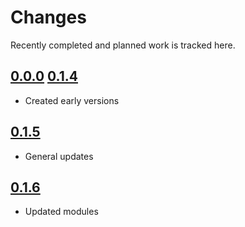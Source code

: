# Changes
Recently completed and planned work is tracked here.

## [0.0.0](.) [0.1.4](.)
- Created early versions

## [0.1.5](.)
- General updates

## [0.1.6](.)
- Updated modules
